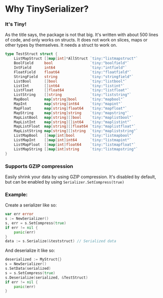 # Why TinySerializer?

### It's Tiny!
As the title says, the package is not that big. It's written with about 500 lines of code, and only works on structs.
It does not work on slices, maps or other types by themselves. It needs a struct to work on.
```go
type TestStruct struct {
	ListMapStruct []map[int]*AllStruct `tiny:"listmapstruct"`
	BoolField     bool                 `tiny:"boolfield"`
	IntField      int64                `tiny:"intfield"`
	FloatField    float64              `tiny:"floatfield"`
	StringField   string               `tiny:"stringfield"`
	ListBool      []bool               `tiny:"listbool"`
	ListInt       []int64              `tiny:"listint"`
	ListFloat     []float64            `tiny:"listfloat"`
	ListString    []string             `tiny:"liststring"`
	MapBool       map[string]bool      `tiny:"mapbool"`
	MapInt        map[string]int64     `tiny:"mapint"`
	MapFloat      map[string]float64   `tiny:"mapfloat"`
	MapString     map[string]string    `tiny:"mapstring"`
	MapListBool   map[string][]bool    `tiny:"maplistbool"`
	MapListInt    map[string][]int64   `tiny:"maplistint"`
	MapListFloat  map[string][]float64 `tiny:"maplistfloat"`
	MapListString map[string][]string  `tiny:"mapliststring"`
	ListMapBool   []map[int]bool       `tiny:"listmapbool"`
	ListMapInt    []map[int]int64      `tiny:"listmapint"`
	ListMapFloat  []map[int]float64    `tiny:"listmapfloat"`
	ListMapString []map[int]string     `tiny:"listmapstring"`
}
```

### Supports GZIP compression
Easily shrink your data by using GZIP compression. It's disabled by default, but can be enabled by using ```Serializer.SetCompress(true)```

### Example:
Create a serializer like so:
```go
var err error
s := NewSerializer()
s, err = s.SetCompress(true)
if err != nil {
	panic(err)
}
data := s.Serialize(&teststruct) // Serialized data
```

And deserialize it like so:
```go
deserialized := MyStruct{}
s = NewSerializer()
s.SetData(serialized)
s = s.SetCompress(true)
s.Deserialize(serialized, &TestStruct)
if err != nil {
	panic(err)
}
```